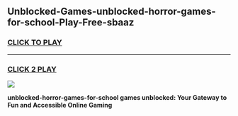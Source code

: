 
## Unblocked-Games-unblocked-horror-games-for-school-Play-Free-sbaaz
<h3>
<a href="https://premium76.site?title=unblocked-horror-games-for-school&ref=23A">CLICK TO PLAY</a></h3>
<hr>

<h3>
<a href="https://premium76.site?title=unblocked-horror-games-for-school&ref=23A">CLICK 2 PLAY</a>
  
</h3>

<a href="https://premium76.site?title=unblocked-horror-games-for-school&ref=23A"><img src="https://clearcache.store/games.png"></a>


**unblocked-horror-games-for-school games unblocked: Your Gateway to Fun and Accessible Online Gaming**
